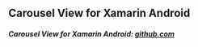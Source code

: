 ## Carousel View for Xamarin Android

##### Carousel View for Xamarin Android: [github.com](https://github.com/sayyam/carouselview)